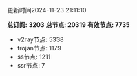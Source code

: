 更新时间2024-11-23 21:11:10

**总订阅: 3203**
**总节点: 20319**
**有效节点: 7735**
- v2ray节点: 5338
- trojan节点: 1179
- ss节点: 1211
- ssr节点: 7
